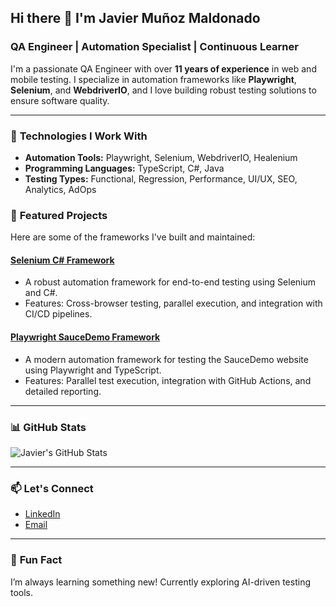 ## Hi there 👋 I'm Javier Muñoz Maldonado

### QA Engineer  |  Automation Specialist  |  Continuous Learner

I'm a passionate QA Engineer with over **11 years of experience** in web and mobile testing. I specialize in automation frameworks like **Playwright**, **Selenium**, and **WebdriverIO**, and I love building robust testing solutions to ensure software quality.

---

### 🔧 **Technologies I Work With**
- **Automation Tools:** Playwright, Selenium, WebdriverIO, Healenium
- **Programming Languages:** TypeScript, C#, Java
- **Testing Types:** Functional, Regression, Performance, UI/UX, SEO, Analytics, AdOps

### 🚀 **Featured Projects**
Here are some of the frameworks I've built and maintained:

#### [Selenium C# Framework](https://github.com/javiermunoz/SeleniumCSharp)
- A robust automation framework for end-to-end testing using Selenium and C#.
- Features: Cross-browser testing, parallel execution, and integration with CI/CD pipelines.

#### [Playwright SauceDemo Framework](https://github.com/javiermunoz/PlaywrightSauceDemo)
- A modern automation framework for testing the SauceDemo website using Playwright and TypeScript.
- Features: Parallel test execution, integration with GitHub Actions, and detailed reporting.

---

### 📊 **GitHub Stats**
![Javier's GitHub Stats](https://github-readme-stats.vercel.app/api?username=Javier0486&show_icons=true&theme=radical)

---

### 📫 **Let's Connect**
- [LinkedIn](https://www.linkedin.com/in/javier-muñoz-maldonado-1b888265/)
- [Email](mailto:javiermm1986@gmail.com)

---

### 🌟 **Fun Fact**
I’m always learning something new! Currently exploring AI-driven testing tools.
